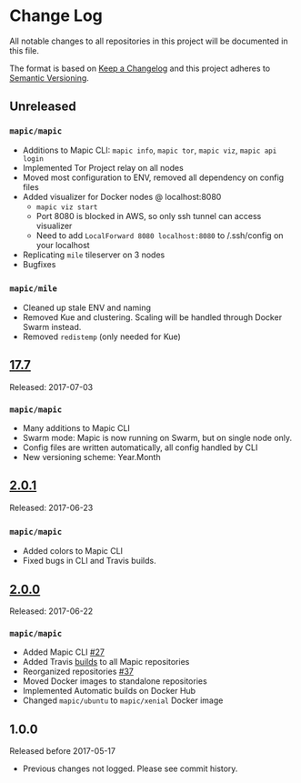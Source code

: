 # Change Log
All notable changes to all repositories in this project will be documented in this file. 

The format is based on [Keep a Changelog](http://keepachangelog.com/en/1.0.0/)
and this project adheres to [Semantic Versioning](http://semver.org/spec/v2.0.0.html).

## Unreleased
### `mapic/mapic`
- Additions to Mapic CLI: `mapic info`, `mapic tor`, `mapic viz`, `mapic api login`
- Implemented Tor Project relay on all nodes
- Moved most configuration to ENV, removed all dependency on config files
- Added visualizer for Docker nodes @ localhost:8080
    - `mapic viz start`
    - Port 8080 is blocked in AWS, so only ssh tunnel can access visualizer
    - Need to add `LocalForward 8080 localhost:8080` to /.ssh/config on your localhost
- Replicating `mile` tileserver on 3 nodes
- Bugfixes

### `mapic/mile` 
- Cleaned up stale ENV and naming
- Removed Kue and clustering. Scaling will be handled through Docker Swarm instead.
- Removed `redistemp` (only needed for Kue)


## [17.7](https://github.com/mapic/mapic/releases/tag/v17.7)
Released: 2017-07-03
### `mapic/mapic`
- Many additions to Mapic CLI
- Swarm mode: Mapic is now running on Swarm, but on single node only.
- Config files are written automatically, all config handled by CLI
- New versioning scheme: Year.Month

## [2.0.1](https://github.com/mapic/mapic/releases/tag/v2.0.1)
Released: 2017-06-23

### `mapic/mapic` 
- Added colors to Mapic CLI
- Fixed bugs in CLI and Travis builds.

## [2.0.0](https://github.com/mapic/mapic/releases/tag/v2.0) 
Released: 2017-06-22

### `mapic/mapic`
- Added Mapic CLI [#27](https://github.com/mapic/mapic/issues/27)
- Added Travis [builds](https://travis-ci.org/mapic) to all Mapic repositories
- Reorganized repositories [#37](https://github.com/mapic/mapic/issues/37)
- Moved Docker images to standalone repositories
- Implemented Automatic builds on Docker Hub
- Changed `mapic/ubuntu` to `mapic/xenial` Docker image 

## 1.0.0 
Released before 2017-05-17
- Previous changes not logged. Please see commit history.